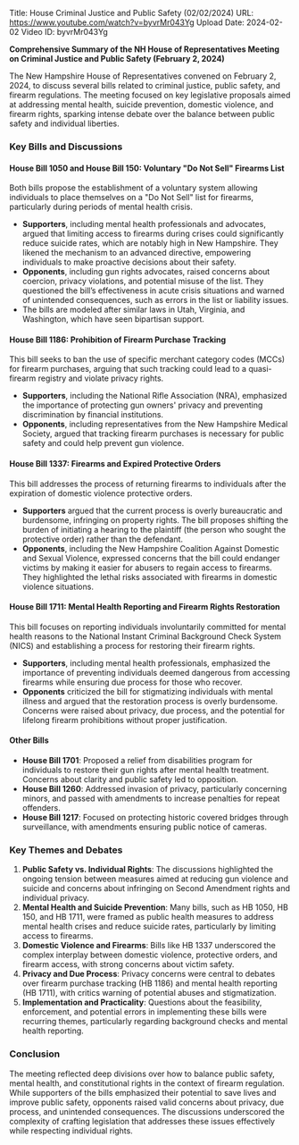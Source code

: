 Title: House Criminal Justice and Public Safety (02/02/2024)
URL: https://www.youtube.com/watch?v=byvrMr043Yg
Upload Date: 2024-02-02
Video ID: byvrMr043Yg

**Comprehensive Summary of the NH House of Representatives Meeting on Criminal Justice and Public Safety (February 2, 2024)**

The New Hampshire House of Representatives convened on February 2, 2024, to discuss several bills related to criminal justice, public safety, and firearm regulations. The meeting focused on key legislative proposals aimed at addressing mental health, suicide prevention, domestic violence, and firearm rights, sparking intense debate over the balance between public safety and individual liberties.

### **Key Bills and Discussions**

#### **House Bill 1050 and House Bill 150: Voluntary "Do Not Sell" Firearms List**
Both bills propose the establishment of a voluntary system allowing individuals to place themselves on a "Do Not Sell" list for firearms, particularly during periods of mental health crisis.  
- **Supporters**, including mental health professionals and advocates, argued that limiting access to firearms during crises could significantly reduce suicide rates, which are notably high in New Hampshire. They likened the mechanism to an advanced directive, empowering individuals to make proactive decisions about their safety.  
- **Opponents**, including gun rights advocates, raised concerns about coercion, privacy violations, and potential misuse of the list. They questioned the bill’s effectiveness in acute crisis situations and warned of unintended consequences, such as errors in the list or liability issues.  
- The bills are modeled after similar laws in Utah, Virginia, and Washington, which have seen bipartisan support.  

#### **House Bill 1186: Prohibition of Firearm Purchase Tracking**
This bill seeks to ban the use of specific merchant category codes (MCCs) for firearm purchases, arguing that such tracking could lead to a quasi-firearm registry and violate privacy rights.  
- **Supporters**, including the National Rifle Association (NRA), emphasized the importance of protecting gun owners' privacy and preventing discrimination by financial institutions.  
- **Opponents**, including representatives from the New Hampshire Medical Society, argued that tracking firearm purchases is necessary for public safety and could help prevent gun violence.  

#### **House Bill 1337: Firearms and Expired Protective Orders**
This bill addresses the process of returning firearms to individuals after the expiration of domestic violence protective orders.  
- **Supporters** argued that the current process is overly bureaucratic and burdensome, infringing on property rights. The bill proposes shifting the burden of initiating a hearing to the plaintiff (the person who sought the protective order) rather than the defendant.  
- **Opponents**, including the New Hampshire Coalition Against Domestic and Sexual Violence, expressed concerns that the bill could endanger victims by making it easier for abusers to regain access to firearms. They highlighted the lethal risks associated with firearms in domestic violence situations.  

#### **House Bill 1711: Mental Health Reporting and Firearm Rights Restoration**
This bill focuses on reporting individuals involuntarily committed for mental health reasons to the National Instant Criminal Background Check System (NICS) and establishing a process for restoring their firearm rights.  
- **Supporters**, including mental health professionals, emphasized the importance of preventing individuals deemed dangerous from accessing firearms while ensuring due process for those who recover.  
- **Opponents** criticized the bill for stigmatizing individuals with mental illness and argued that the restoration process is overly burdensome. Concerns were raised about privacy, due process, and the potential for lifelong firearm prohibitions without proper justification.  

#### **Other Bills**
- **House Bill 1701**: Proposed a relief from disabilities program for individuals to restore their gun rights after mental health treatment. Concerns about clarity and public safety led to opposition.  
- **House Bill 1260**: Addressed invasion of privacy, particularly concerning minors, and passed with amendments to increase penalties for repeat offenders.  
- **House Bill 1217**: Focused on protecting historic covered bridges through surveillance, with amendments ensuring public notice of cameras.  

### **Key Themes and Debates**
1. **Public Safety vs. Individual Rights**: The discussions highlighted the ongoing tension between measures aimed at reducing gun violence and suicide and concerns about infringing on Second Amendment rights and individual privacy.  
2. **Mental Health and Suicide Prevention**: Many bills, such as HB 1050, HB 150, and HB 1711, were framed as public health measures to address mental health crises and reduce suicide rates, particularly by limiting access to firearms.  
3. **Domestic Violence and Firearms**: Bills like HB 1337 underscored the complex interplay between domestic violence, protective orders, and firearm access, with strong concerns about victim safety.  
4. **Privacy and Due Process**: Privacy concerns were central to debates over firearm purchase tracking (HB 1186) and mental health reporting (HB 1711), with critics warning of potential abuses and stigmatization.  
5. **Implementation and Practicality**: Questions about the feasibility, enforcement, and potential errors in implementing these bills were recurring themes, particularly regarding background checks and mental health reporting.  

### **Conclusion**
The meeting reflected deep divisions over how to balance public safety, mental health, and constitutional rights in the context of firearm regulation. While supporters of the bills emphasized their potential to save lives and improve public safety, opponents raised valid concerns about privacy, due process, and unintended consequences. The discussions underscored the complexity of crafting legislation that addresses these issues effectively while respecting individual rights.